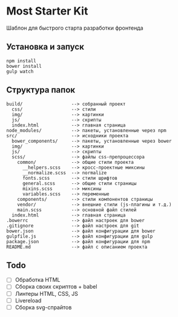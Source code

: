 # Most Starter Kit

Шаблон для быстрого старта разработки фронтенда

## Установка и запуск

```
npm install
bower install
gulp watch
```

## Структура папок

```
build/                  --> собранный проект
  css/                  --> стили
  img/                  --> картинки
  js/                   --> скрипты
  index.html            --> главная страница
node_modules/           --> пакеты, установленные через npm
src/                    --> исходники проекта
  bower_components/     --> пакеты, установленные через bower
  img/                  --> картинки
  js/                   --> скрипты
  scss/                 --> файлы css-препроцессора
    common/             --> общие стили проекта
      __helpers.scss    --> кросс-проектные миксины
      __normalize.scss  --> normalize
      fonts.scss        --> стили шрифтов
      general.scss      --> общие стили страницы
      mixins.scss       --> миксины
      variables.scss    --> переменные
    components/         --> стили компонентов страницы
    vendor/             --> внешние стили (js-плагины и т.д.)
    main.scss           --> основной файл стилей
  index.html            --> главная страница
.bowerrc                --> файл настроек для bower
.gitignore              --> файл настроек для git
bower.json              --> файл конфигурации для bower
gulpfile.js             --> файл конфигурации для gulp
package.json            --> файл конфигурации для npm
README.md               --> файл с описанием проекта
```

## Todo

* [ ] Обработка HTML
* [ ] Сборка своих скриптов + babel
* [ ] Линтеры HTML, CSS, JS
* [ ] Livereload
* [ ] Сборка svg-спрайтов